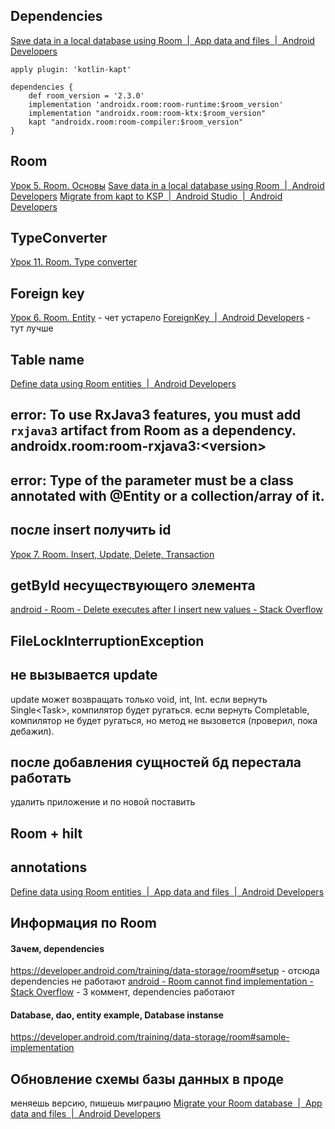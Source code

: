 ## Dependencies
[Save data in a local database using Room  |  App data and files  |  Android Developers](https://developer.android.com/training/data-storage/room)
```
apply plugin: 'kotlin-kapt' 

dependencies {
    def room_version = '2.3.0'
    implementation 'androidx.room:room-runtime:$room_version'
    implementation "androidx.room:room-ktx:$room_version"
    kapt "androidx.room:room-compiler:$room_version"
}
```
## Room
[Урок 5. Room. Основы](https://startandroid.ru/ru/courses/architecture-components/27-course/architecture-components/529-urok-5-room-osnovy.html)
[Save data in a local database using Room  |  Android Developers](https://developer.android.com/training/data-storage/room)
[Migrate from kapt to KSP  |  Android Studio  |  Android Developers](https://developer.android.com/build/migrate-to-ksp)

## TypeConverter
[Урок 11. Room. Type converter](https://startandroid.ru/ru/courses/architecture-components/27-course/architecture-components/539-urok-11-room-type-converter.html)

## Foreign key
[Урок 6. Room. Entity](https://startandroid.ru/ru/courses/architecture-components/27-course/architecture-components/530-urok-6-room-entity.html) - чет устарело
[ForeignKey  |  Android Developers](https://developer.android.com/reference/androidx/room/ForeignKey) - тут лучше
## Table name
[Define data using Room entities  |  Android Developers](https://developer.android.com/training/data-storage/room/defining-data)
## error: To use RxJava3 features, you must add `rxjava3` artifact from Room as a dependency. androidx.room:room-rxjava3:\<version>


## error: Type of the parameter must be a class annotated with @Entity or a collection/array of it.


## после insert получить id
[Урок 7. Room. Insert, Update, Delete, Transaction](https://startandroid.ru/ru/courses/architecture-components/27-course/architecture-components/531-urok-7-room-insert-update-delete-transaction.html)

## getById несуществующего элемента
[android - Room - Delete executes after I insert new values - Stack Overflow](https://stackoverflow.com/questions/53344456/room-delete-executes-after-i-insert-new-values/53345937)
## FileLockInterruptionException

## не вызывается update
update может возвращать только void, int, Int. если вернуть Single\<Task>, компилятор будет ругаться. если вернуть Completable, компилятор не будет ругаться, но метод не вызовется (проверил, пока дебажил).
## после добавления сущностей бд перестала работать
удалить приложение и по новой поставить
## Room + hilt

## annotations
[Define data using Room entities  |  App data and files  |  Android Developers](https://developer.android.com/training/data-storage/room/defining-data)

## Информация по Room
#### Зачем, dependencies
https://developer.android.com/training/data-storage/room#setup - отсюда dependencies не работают
[android - Room cannot find implementation - Stack Overflow](https://stackoverflow.com/questions/47274677/room-cannot-find-implementation) - 3 коммент, dependencies работают
#### Database, dao, entity example, Database instanse
https://developer.android.com/training/data-storage/room#sample-implementation
## Обновление схемы базы данных в проде
меняешь версию, пишешь миграцию
[Migrate your Room database  |  App data and files  |  Android Developers](https://developer.android.com/training/data-storage/room/migrating-db-versions)